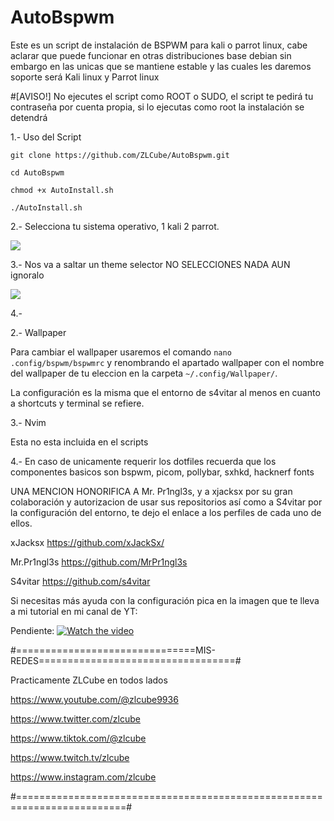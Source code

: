 # AutoBspwm

Este es un script de instalación de BSPWM para kali o parrot linux, cabe aclarar que puede funcionar en otras distribuciones base debian sin embargo en las unicas que se mantiene estable y las cuales les daremos soporte será Kali linux y Parrot linux

#[AVISO!]
No ejecutes el script como ROOT o SUDO, el script te pedirá tu contraseña por cuenta propia, si lo ejecutas como root la instalación se detendrá 

1.- Uso del Script 

```
git clone https://github.com/ZLCube/AutoBspwm.git
```
```
cd AutoBspwm
```
```
chmod +x AutoInstall.sh
```
```
./AutoInstall.sh
```
2.- Selecciona tu sistema operativo, 1 kali 2 parrot.

![](https://github.com/ZLCube/AutoBspwm/blob/main/pics/menu.png)

3.- Nos va a saltar un theme selector NO SELECCIONES NADA AUN ignoralo

![](https://github.com/ZLCube/AutoBspwm/blob/main/pics/theme.png)

4.- 

2.- Wallpaper

Para cambiar el wallpaper usaremos el comando
``` nano .config/bspwm/bspwmrc ``` y renombrando el apartado wallpaper con el nombre del wallpaper de tu eleccion en la carpeta ```~/.config/Wallpaper/```.

La configuración es la misma que el entorno de s4vitar al menos en cuanto a shortcuts y terminal se refiere.

3.- Nvim

Esta no esta incluida en el scripts

4.- En caso de unicamente requerir los dotfiles recuerda que los componentes basicos son bspwm, picom, pollybar, sxhkd, hacknerf fonts

UNA MENCION HONORIFICA A Mr. Pr1ngl3s, y a xjacksx por su gran colaboración y autorizacion de usar sus repositorios así como a S4vitar por la configuración del entorno, te dejo el enlace a los perfiles de cada uno de ellos.

xJacksx https://github.com/xJackSx/

Mr.Pr1ngl3s https://github.com/MrPr1ngl3s

S4vitar https://github.com/s4vitar

Si necesitas más ayuda con la configuración pica en la imagen que te lleva a mi tutorial en mi canal de YT:

Pendiente: [![Watch the video](linkdeimagen)](linkdeyt)

#===============================MIS-REDES==================================#

Practicamente ZLCube en todos lados

https://www.youtube.com/@zlcube9936

https://www.twitter.com/zlcube

https://www.tiktok.com/@zlcube

https://www.twitch.tv/zlcube

https://www.instagram.com/zlcube

#=========================================================================#
